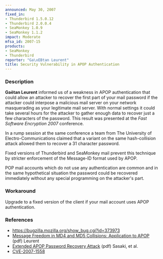 ```yaml
---
announced: May 30, 2007
fixed_in:
- Thunderbird 1.5.0.12
- Thunderbird 2.0.0.4
- SeaMonkey 1.0.9
- SeaMonkey 1.1.2
impact: Moderate
mfsa_id: 2007-15
products:
- SeaMonkey
- Thunderbird
reporter: "Ga\xEBtan Leurent"
title: Security Vulnerability in APOP Authentication
---
```


<h3>Description</h3>

<p><strong>Gaëtan Leurent</strong> informed us of a weakness in APOP
authentication that could allow an attacker to recover the first
part of your mail password if the attacker could interpose
a malicious mail server on your network masquerading as your legitimate
mail server. With normal settings it could take several hours for
the attacker to gather enough data to recover just a few characters
of the password. This result was presented at the
<em>Fast Software Encryption 2007</em> conference.</p>

<p>In a rump session at the same conference a team from The University of
Electro-Communications claimed that a variant on the same hash-collision
attack allowed them to recover a 31 character password.</p>

<p>Fixed versions of Thunderbird and SeaMonkey mail prevent this
technique by stricter enforcement of the Message-ID format used
by APOP.</p>

<p>POP mail accounts which do not use any authentication are
common and in the same hypothetical situation the password could
be recovered immediately without any special programming on the
attacker's part.</p>

<h3>Workaround</h3>

<p>Upgrade to a fixed version of the client if your mail account
uses APOP authentication.</p>

<h3>References</h3>

<ul>
<li><a href="https://bugzilla.mozilla.org/show_bug.cgi?id=373973">
https://bugzilla.mozilla.org/show_bug.cgi?id=373973</a></li>

<li><a class="ex-ref" type="application/pdf" href="http://fse2007.uni.lu/slides/APOP.pdf">
Message Freedom in MD4 and MD5 Collisions: Application to APOP</a> (pdf) Leurent</li>

<li><a class="ex-ref" type="application/pdf" href="http://fse2007.uni.lu/slides/rump/apop.pdf">
Extended APOP Password Recovery Attack</a> (pdf) Sasaki, et al.</li>

<li><a class="ex-ref" href="http://nvd.nist.gov/nvd.cfm?cvename=CVE-2007-1558">CVE-2007-1558</a></li>
</ul>



